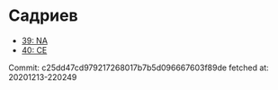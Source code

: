 # Садриев
- [39: NA](39.md)
- [40: CE](40.md)

Commit: c25dd47cd979217268017b7b5d096667603f89de
 fetched at: 20201213-220249
